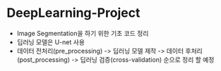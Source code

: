 # DeepLearning-Project
- Image Segmentation을 하기 위한 기초 코드 정리
- 딥러닝 모델은 U-net 사용
- 데이터 전처리(pre_processing) -> 딥러닝 모델 제작 -> 데이터 후처리(post_processing) -> 딥러닝 검증(cross-validation) 순으로 정리 할 예정
